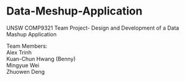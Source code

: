 # Data-Meshup-Application
UNSW COMP9321 Team Project- Design and Development of a Data Mashup Application 

Team Members:  
Alex Trinh  
Kuan-Chun Hwang (Benny)  
Mingyue Wei  
Zhuowen Deng  
